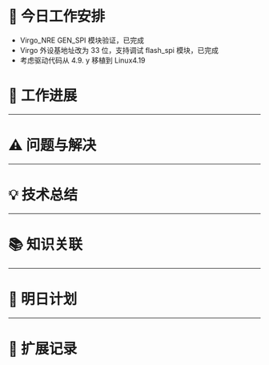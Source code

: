 



# **🔧 今日工作安排**
- Virgo_NRE GEN_SPI 模块验证，已完成
- Virgo 外设基地址改为 33 位，支持调试 flash_spi 模块，已完成
- 考虑驱动代码从 4.9. y 移植到 Linux4.19


# **📌 工作进展**


---

# **⚠️ 问题与解决**


---

# **💡 技术总结**


---

# **📚 知识关联**


---
# **📌 明日计划**


---

# **💬 扩展记录**



